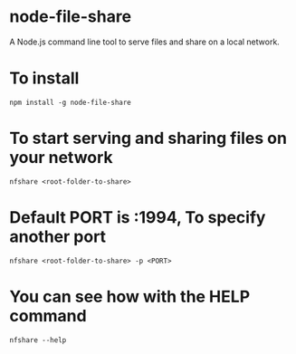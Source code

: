 # node-file-share
A Node.js command line tool to serve files and share on a local network.

# To install
`npm install -g node-file-share`

# To start serving and sharing files on your network

`nfshare <root-folder-to-share>`

# Default PORT is :1994, To specify another port

`nfshare <root-folder-to-share> -p <PORT>`

# You can see how with the HELP command

`nfshare --help`
